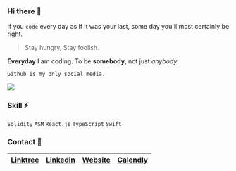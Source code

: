 ### Hi there 👋

If you `code` every day as if it was your last, some day you'll most certainly be right.

> Stay hungry, Stay foolish.

**Everyday** I am coding. To be **somebody**, not just _anybody_.

```
Github is my only social media.
```

<img src="https://github-readme-stats.vercel.app/api?username=maAPPsDEV&show_icons=true&theme=tokyonight&include_all_commits=true&count_private=true" />

### Skill ⚡

`Solidity` `ASM` `React.js` `TypeScript` `Swift`

### Contact 💖

| [Linktree](https://linktr.ee/maapps) | [Linkedin](https://www.linkedin.com/in/tony-maapps/) | [Website](https://maapps.dev/) | [Calendly](https://calendly.com/tony-maapps/meet) |
|--------------------------------------|------------------------------------------------------|--------------------------------|---------------------------------------------------|

<!--
**maAPPsDEV/maAPPsDEV** is a ✨ _special_ ✨ repository because its `README.md` (this file) appears on your GitHub profile.

Here are some ideas to get you started:

- 🔭 I’m currently working on ...
- 🌱 I’m currently learning ...
- 👯 I’m looking to collaborate on ...
- 🤔 I’m looking for help with ...
- 💬 Ask me about ...
- 📫 How to reach me: ...
- 😄 Pronouns: ...
- ⚡ Fun fact: ...
-->
